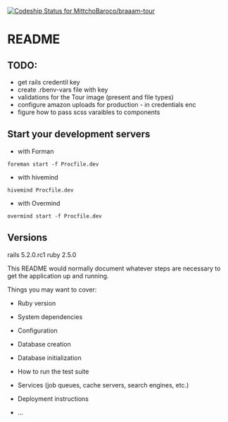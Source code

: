 [ ![Codeship Status for MittchoBaroco/braaam-tour](https://app.codeship.com/projects/5d31d5a0-fbdf-0135-72c9-66c5fb47d67c/status?branch=master)](https://app.codeship.com/projects/278996)

# README

## TODO:
* get rails credentil key
* create .rbenv-vars file with key
* validations for the Tour image (present and file types)
* configure amazon uploads for production - in credentials enc
* figure how to pass scss varaibles to components

## Start your development servers

* with Forman
```
foreman start -f Procfile.dev
```
* with hivemind
```
hivemind Procfile.dev
```

* with Overmind
```
overmind start -f Procfile.dev
```

## Versions
rails 5.2.0.rc1
ruby 2.5.0

This README would normally document whatever steps are necessary to get the
application up and running.

Things you may want to cover:

* Ruby version

* System dependencies

* Configuration

* Database creation

* Database initialization

* How to run the test suite

* Services (job queues, cache servers, search engines, etc.)

* Deployment instructions

* ...
